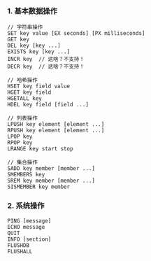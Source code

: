 ### 1. 基本数据操作

```text
// 字符串操作
SET key value [EX seconds] [PX milliseconds]
GET key
DEL key [key ...]
EXISTS key [key ...]
INCR key  // 这啥？不支持！
DECR key  // 这啥？不支持！
```

```text
// 哈希操作
HSET key field value
HGET key field
HGETALL key
HDEL key field [field ...]
```

```text
// 列表操作
LPUSH key element [element ...]
RPUSH key element [element ...]
LPOP key
RPOP key
LRANGE key start stop
```

```text
// 集合操作
SADD key member [member ...]
SMEMBERS key
SREM key member [member ...]
SISMEMBER key member
```

### 2. 系统操作

```text
PING [message]
ECHO message
QUIT
INFO [section]
FLUSHDB
FLUSHALL
```

